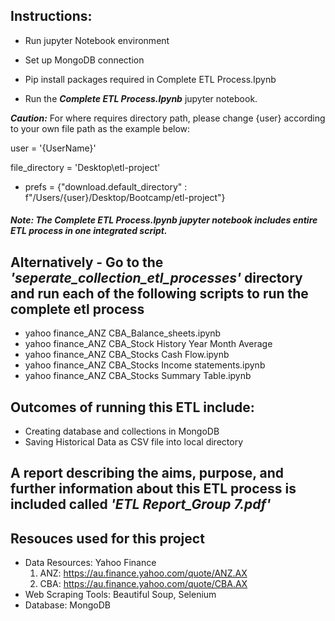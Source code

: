 ## Instructions:
- Run jupyter Notebook environment

- Set up MongoDB connection

- Pip install packages required in Complete ETL Process.Ipynb

- Run the ***Complete ETL Process.Ipynb*** jupyter notebook.

***Caution:*** 
For where requires directory path, please change {user} according to your own file path as the example below:

user = '{UserName}'

file_directory = 'Desktop\\etl-project'

- prefs = {"download.default_directory" : f"/Users/{user}/Desktop/Bootcamp/etl-project"}

##### Note: The ***Complete ETL Process.Ipynb*** jupyter notebook includes entire ETL process in one integrated script.


## Alternatively - Go to the ***'seperate_collection_etl_processes'*** directory and run each of the following scripts to run the complete etl process
- yahoo finance_ANZ CBA_Balance_sheets.ipynb
- yahoo finance_ANZ CBA_Stock History Year Month Average
- yahoo finance_ANZ CBA_Stocks Cash Flow.ipynb
- yahoo finance_ANZ CBA_Stocks Income statements.ipynb
- yahoo finance_ANZ CBA_Stocks Summary Table.ipynb

## Outcomes of running this ETL include: 
- Creating database and collections in MongoDB
- Saving Historical Data as CSV file into local directory

## A report describing the aims, purpose, and further information about this ETL process is included called ***'ETL Report_Group 7.pdf'***

## Resouces used for this project
- Data Resources: Yahoo Finance
  1) ANZ: https://au.finance.yahoo.com/quote/ANZ.AX
  2) CBA: https://au.finance.yahoo.com/quote/CBA.AX
- Web Scraping Tools: Beautiful Soup, Selenium
- Database: MongoDB
